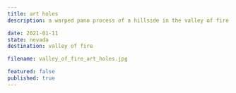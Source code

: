 ```yaml
---
title: art holes
description: a warped pano process of a hillside in the valley of fire.

date: 2021-01-11
state: nevada
destination: valley of fire

filename: valley_of_fire_art_holes.jpg

featured: false
published: true
---
```

